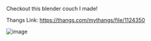 Checkout this blender couch I made!

Thangs Link: https://thangs.com/mythangs/file/1124350

![image](https://github.com/user-attachments/assets/a7e4d19e-5cc8-4538-9f75-cb78e57b31cc)

